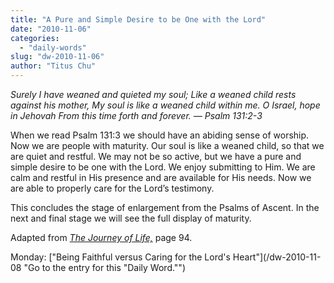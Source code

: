 ```yaml
---
title: "A Pure and Simple Desire to be One with the Lord"
date: "2010-11-06"
categories: 
  - "daily-words"
slug: "dw-2010-11-06"
author: "Titus Chu"
---
```


_Surely I have weaned and quieted my soul; Like a weaned child rests against his mother, My soul is like a weaned child within me. O Israel, hope in Jehovah From this time forth and forever. — Psalm 131:2-3_

When we read Psalm 131:3 we should have an abiding sense of worship. Now we are people with maturity. Our soul is like a weaned child, so that we are quiet and restful. We may not be so active, but we have a pure and simple desire to be one with the Lord. We enjoy submitting to Him. We are calm and restful in His presence and are available for His needs. Now we are able to properly care for the Lord’s testimony.

This concludes the stage of enlargement from the Psalms of Ascent. In the next and final stage we will see the full display of maturity.

Adapted from [_The Journey of Life,_](../book-journey/ "Go to the listing for this book.") page 94.

Monday: ["Being Faithful versus Caring for the Lord's Heart"](/dw-2010-11-08 "Go to the entry for this "Daily Word."")
